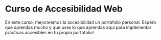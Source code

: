 # Curso de Accesibilidad Web

En este curso, mejoraremos la accesibilidad un portafolio personal. Espero que aprendas mucho y que uses lo que aprendas aqui para implementar
prácticas accesibles en tu propio portafolio!
